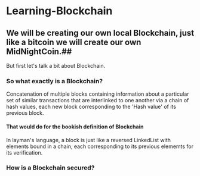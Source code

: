 # Learning-Blockchain
## We will be creating our own local Blockchain, just like a bitcoin we will create our own MidNightCoin.##
But first let's talk a bit about Blockchain.
### So what exactly is a Blockchain? ###
Concatenation of multiple blocks containing information about a particular set of similar transactions that are interlinked to one another via a chain of hash values, each new block corresponding to the 'Hash value' of its previous block.
#### That would do for the bookish definition of Blockchain ####
In layman's language, a block is just like a reversed LinkedList with elements bound in a chain, each corresponding to its previous elememts for its verification.
### How is a Blockchain secured? ### 
